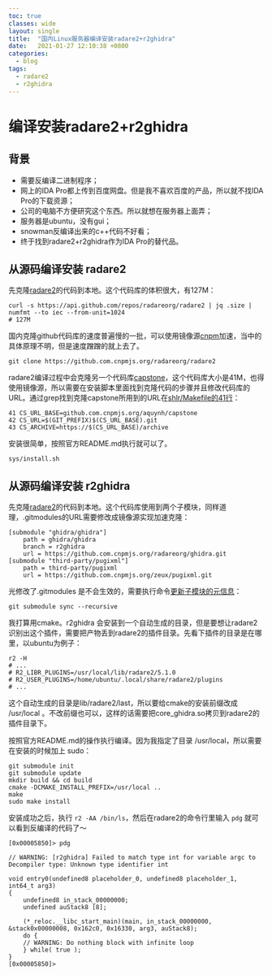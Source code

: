 ```yaml
---
toc: true
classes: wide
layout: single
title:  "国内Linux服务器编译安装radare2+r2ghidra"
date:   2021-01-27 12:10:38 +0800
categories: 
  - blog
tags:
  - radare2
  - r2ghidra
---
```


# 编译安装radare2+r2ghidra

## 背景

- 需要反编译二进制程序；
- 网上的IDA Pro都上传到百度网盘。但是我不喜欢百度的产品，所以就不找IDA Pro的下载资源；
- 公司的电脑不方便研究这个东西。所以就想在服务器上面弄；
- 服务器是ubuntu，没有gui；
- snowman反编译出来的c++代码不好看；
- 终于找到radare2+r2ghidra作为IDA Pro的替代品。

## 从源码编译安装 radare2

先克隆[radare2](https://github.com/radareorg/radare2)的代码到本地。这个代码库的体积很大，有127M：

```shell
curl -s https://api.github.com/repos/radareorg/radare2 | jq .size | numfmt --to iec --from-unit=1024
# 127M
```
国内克隆github代码库的速度普遍慢的一批，可以使用镜像源[cnpm](github.com.cnpmjs.org)加速，当中的具体原理不明，但是速度蹭蹭的就上去了。

```shell
git clone https://github.com.cnpmjs.org/radareorg/radare2
```

radare2编译过程中会克隆另一个代码库[capstone](https://github.com.cnpmjs.org/aquynh/capstone)，这个代码库大小是41M，也得使用镜像源，所以需要在安装脚本里面找到克隆代码的步骤并且修改代码库的URL。通过grep找到克隆capstone所用到的URL在[shlr/Makefile的41行](https://github.com/radareorg/radare2/blob/5.1.0/shlr/Makefile#L41)：

```
41 CS_URL_BASE=github.com.cnpmjs.org/aquynh/capstone
42 CS_URL=$(GIT_PREFIX)$(CS_URL_BASE).git
43 CS_ARCHIVE=https://$(CS_URL_BASE)/archive
```
安装很简单，按照官方README.md执行就可以了。
```shell
sys/install.sh
```

## 从源码编译安装 r2ghidra

先克隆[radare2](https://github.com/radareorg/r2ghidra)的代码到本地。这个代码库使用到两个子模块，同样道理，.gitmodules的URL需要修改成镜像源实现加速克隆：

```
[submodule "ghidra/ghidra"]
	path = ghidra/ghidra
	branch = r2ghidra
	url = https://github.com.cnpmjs.org/radareorg/ghidra.git
[submodule "third-party/pugixml"]
	path = third-party/pugixml
	url = https://github.com.cnpmjs.org/zeux/pugixml.git
```

光修改了.gitmodules 是不会生效的，需要执行命令[更新子模块的元信息](https://stackoverflow.com/a/914090/8706476)：

```shell
git submodule sync --recursive
```

我打算用cmake。r2ghidra 会安装到一个自动生成的目录，但是要想让radare2识别出这个插件，需要把产物丢到radare2的插件目录。先看下插件的目录是在哪里，以ubuntu为例子：

```shell
r2 -H
# ...
# R2_LIBR_PLUGINS=/usr/local/lib/radare2/5.1.0
# R2_USER_PLUGINS=/home/ubuntu/.local/share/radare2/plugins
# ...
```

这个自动生成的目录是lib/radare2/last，所以要给cmake的安装前缀改成 /usr/local 。不改前缀也可以，这样的话需要把core_ghidra.so拷贝到radare2的插件目录下。

按照官方README.md的操作执行编译。因为我指定了目录 /usr/local，所以需要在安装的时候加上 sudo：

```shell
git submodule init
git submodule update
mkdir build && cd build
cmake -DCMAKE_INSTALL_PREFIX=/usr/local ..
make
sudo make install
```

安装成功之后，执行 `r2 -AA /bin/ls`，然后在radare2的命令行里输入 `pdg` 就可以看到反编译的代码了～

```
[0x00005850]> pdg

// WARNING: [r2ghidra] Failed to match type int for variable argc to Decompiler type: Unknown type identifier int

void entry0(undefined8 placeholder_0, undefined8 placeholder_1, int64_t arg3)
{
    undefined8 in_stack_00000000;
    undefined auStack8 [8];
    
    (*_reloc.__libc_start_main)(main, in_stack_00000000, &stack0x00000008, 0x162c0, 0x16330, arg3, auStack8);
    do {
    // WARNING: Do nothing block with infinite loop
    } while( true );
}
[0x00005850]> 
``` 
